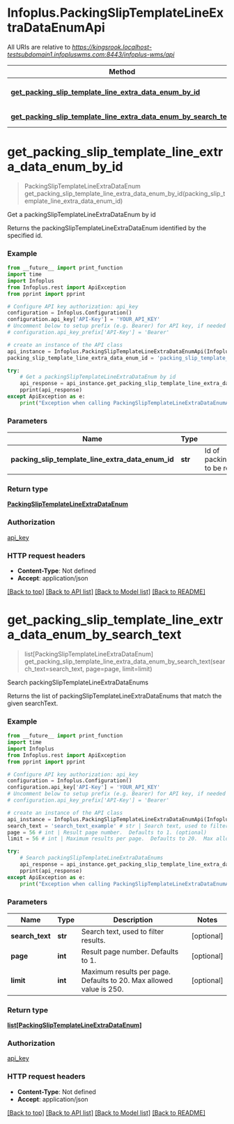 # Infoplus.PackingSlipTemplateLineExtraDataEnumApi

All URIs are relative to *https://kingsrook.localhost-testsubdomain1.infopluswms.com:8443/infoplus-wms/api*

Method | HTTP request | Description
------------- | ------------- | -------------
[**get_packing_slip_template_line_extra_data_enum_by_id**](PackingSlipTemplateLineExtraDataEnumApi.md#get_packing_slip_template_line_extra_data_enum_by_id) | **GET** /beta/packingSlipTemplateLineExtraDataEnum/{packingSlipTemplateLineExtraDataEnumId} | Get a packingSlipTemplateLineExtraDataEnum by id
[**get_packing_slip_template_line_extra_data_enum_by_search_text**](PackingSlipTemplateLineExtraDataEnumApi.md#get_packing_slip_template_line_extra_data_enum_by_search_text) | **GET** /beta/packingSlipTemplateLineExtraDataEnum/search | Search packingSlipTemplateLineExtraDataEnums


# **get_packing_slip_template_line_extra_data_enum_by_id**
> PackingSlipTemplateLineExtraDataEnum get_packing_slip_template_line_extra_data_enum_by_id(packing_slip_template_line_extra_data_enum_id)

Get a packingSlipTemplateLineExtraDataEnum by id

Returns the packingSlipTemplateLineExtraDataEnum identified by the specified id.

### Example
```python
from __future__ import print_function
import time
import Infoplus
from Infoplus.rest import ApiException
from pprint import pprint

# Configure API key authorization: api_key
configuration = Infoplus.Configuration()
configuration.api_key['API-Key'] = 'YOUR_API_KEY'
# Uncomment below to setup prefix (e.g. Bearer) for API key, if needed
# configuration.api_key_prefix['API-Key'] = 'Bearer'

# create an instance of the API class
api_instance = Infoplus.PackingSlipTemplateLineExtraDataEnumApi(Infoplus.ApiClient(configuration))
packing_slip_template_line_extra_data_enum_id = 'packing_slip_template_line_extra_data_enum_id_example' # str | Id of packingSlipTemplateLineExtraDataEnum to be returned.

try:
    # Get a packingSlipTemplateLineExtraDataEnum by id
    api_response = api_instance.get_packing_slip_template_line_extra_data_enum_by_id(packing_slip_template_line_extra_data_enum_id)
    pprint(api_response)
except ApiException as e:
    print("Exception when calling PackingSlipTemplateLineExtraDataEnumApi->get_packing_slip_template_line_extra_data_enum_by_id: %s\n" % e)
```

### Parameters

Name | Type | Description  | Notes
------------- | ------------- | ------------- | -------------
 **packing_slip_template_line_extra_data_enum_id** | **str**| Id of packingSlipTemplateLineExtraDataEnum to be returned. | 

### Return type

[**PackingSlipTemplateLineExtraDataEnum**](PackingSlipTemplateLineExtraDataEnum.md)

### Authorization

[api_key](../README.md#api_key)

### HTTP request headers

 - **Content-Type**: Not defined
 - **Accept**: application/json

[[Back to top]](#) [[Back to API list]](../README.md#documentation-for-api-endpoints) [[Back to Model list]](../README.md#documentation-for-models) [[Back to README]](../README.md)

# **get_packing_slip_template_line_extra_data_enum_by_search_text**
> list[PackingSlipTemplateLineExtraDataEnum] get_packing_slip_template_line_extra_data_enum_by_search_text(search_text=search_text, page=page, limit=limit)

Search packingSlipTemplateLineExtraDataEnums

Returns the list of packingSlipTemplateLineExtraDataEnums that match the given searchText.

### Example
```python
from __future__ import print_function
import time
import Infoplus
from Infoplus.rest import ApiException
from pprint import pprint

# Configure API key authorization: api_key
configuration = Infoplus.Configuration()
configuration.api_key['API-Key'] = 'YOUR_API_KEY'
# Uncomment below to setup prefix (e.g. Bearer) for API key, if needed
# configuration.api_key_prefix['API-Key'] = 'Bearer'

# create an instance of the API class
api_instance = Infoplus.PackingSlipTemplateLineExtraDataEnumApi(Infoplus.ApiClient(configuration))
search_text = 'search_text_example' # str | Search text, used to filter results. (optional)
page = 56 # int | Result page number.  Defaults to 1. (optional)
limit = 56 # int | Maximum results per page.  Defaults to 20.  Max allowed value is 250. (optional)

try:
    # Search packingSlipTemplateLineExtraDataEnums
    api_response = api_instance.get_packing_slip_template_line_extra_data_enum_by_search_text(search_text=search_text, page=page, limit=limit)
    pprint(api_response)
except ApiException as e:
    print("Exception when calling PackingSlipTemplateLineExtraDataEnumApi->get_packing_slip_template_line_extra_data_enum_by_search_text: %s\n" % e)
```

### Parameters

Name | Type | Description  | Notes
------------- | ------------- | ------------- | -------------
 **search_text** | **str**| Search text, used to filter results. | [optional] 
 **page** | **int**| Result page number.  Defaults to 1. | [optional] 
 **limit** | **int**| Maximum results per page.  Defaults to 20.  Max allowed value is 250. | [optional] 

### Return type

[**list[PackingSlipTemplateLineExtraDataEnum]**](PackingSlipTemplateLineExtraDataEnum.md)

### Authorization

[api_key](../README.md#api_key)

### HTTP request headers

 - **Content-Type**: Not defined
 - **Accept**: application/json

[[Back to top]](#) [[Back to API list]](../README.md#documentation-for-api-endpoints) [[Back to Model list]](../README.md#documentation-for-models) [[Back to README]](../README.md)

